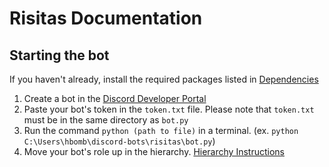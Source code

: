 # Risitas Documentation
## Starting the bot

If you haven't already, install the required packages listed in [Dependencies](docs/dependencies.md)

1. Create a bot in the [Discord Developer Portal](https://discord.com/developers/)
2. Paste your bot's token in the `token.txt` file. Please note that `token.txt` must be in the same directory as `bot.py`
3. Run the command `python (path to file)` in a terminal. (ex. `python C:\Users\hbomb\discord-bots\risitas\bot.py`)
4. Move your bot's role up in the hierarchy. [Hierarchy Instructions](docs/hierarchy.md)
